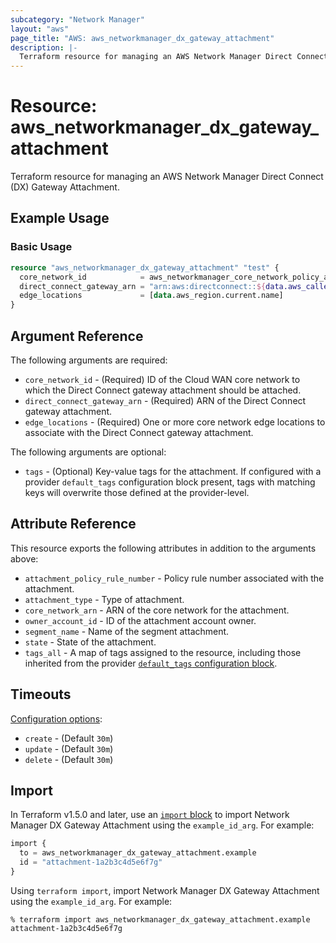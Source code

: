 ```yaml
---
subcategory: "Network Manager"
layout: "aws"
page_title: "AWS: aws_networkmanager_dx_gateway_attachment"
description: |-
  Terraform resource for managing an AWS Network Manager Direct Connect Gateway Attachment.
---
```

# Resource: aws_networkmanager_dx_gateway_attachment

Terraform resource for managing an AWS Network Manager Direct Connect (DX) Gateway Attachment.

## Example Usage

### Basic Usage

```terraform
resource "aws_networkmanager_dx_gateway_attachment" "test" {
  core_network_id            = aws_networkmanager_core_network_policy_attachment.test.core_network_id
  direct_connect_gateway_arn = "arn:aws:directconnect::${data.aws_caller_identity.current.account_id}:dx-gateway/${aws_dx_gateway.test.id}"
  edge_locations             = [data.aws_region.current.name]
}
```

## Argument Reference

The following arguments are required:

* `core_network_id` - (Required) ID of the Cloud WAN core network to which the Direct Connect gateway attachment should be attached.
* `direct_connect_gateway_arn` - (Required) ARN of the Direct Connect gateway attachment.
* `edge_locations` - (Required) One or more core network edge locations to associate with the Direct Connect gateway attachment.

The following arguments are optional:

* `tags` - (Optional) Key-value tags for the attachment. If configured with a provider `default_tags` configuration block present, tags with matching keys will overwrite those defined at the provider-level.

## Attribute Reference

This resource exports the following attributes in addition to the arguments above:

* `attachment_policy_rule_number` - Policy rule number associated with the attachment.
* `attachment_type` - Type of attachment.
* `core_network_arn` - ARN of the core network for the attachment.
* `owner_account_id` - ID of the attachment account owner.
* `segment_name` - Name of the segment attachment.
* `state` - State of the attachment.
* `tags_all` - A map of tags assigned to the resource, including those inherited from the provider [`default_tags` configuration block](https://registry.terraform.io/providers/hashicorp/aws/latest/docs#default_tags-configuration-block).

## Timeouts

[Configuration options](https://developer.hashicorp.com/terraform/language/resources/syntax#operation-timeouts):

* `create` - (Default `30m`)
* `update` - (Default `30m`)
* `delete` - (Default `30m`)

## Import

In Terraform v1.5.0 and later, use an [`import` block](https://developer.hashicorp.com/terraform/language/import) to import Network Manager DX Gateway Attachment using the `example_id_arg`. For example:

```terraform
import {
  to = aws_networkmanager_dx_gateway_attachment.example
  id = "attachment-1a2b3c4d5e6f7g"
}
```

Using `terraform import`, import Network Manager DX Gateway Attachment using the `example_id_arg`. For example:

```console
% terraform import aws_networkmanager_dx_gateway_attachment.example attachment-1a2b3c4d5e6f7g
```
